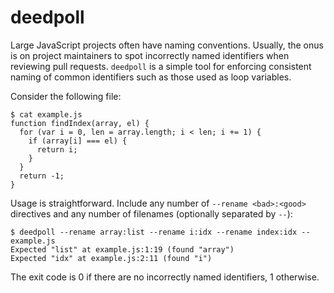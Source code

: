 # deedpoll

Large JavaScript projects often have naming conventions. Usually, the onus is
on project maintainers to spot incorrectly named identifiers when reviewing
pull requests. `deedpoll` is a simple tool for enforcing consistent naming of
common identifiers such as those used as loop variables.

Consider the following file:

```console
$ cat example.js
function findIndex(array, el) {
  for (var i = 0, len = array.length; i < len; i += 1) {
    if (array[i] === el) {
      return i;
    }
  }
  return -1;
}
```

Usage is straightforward. Include any number of `--rename <bad>:<good>`
directives and any number of filenames (optionally separated by `--`):

```console
$ deedpoll --rename array:list --rename i:idx --rename index:idx -- example.js
Expected "list" at example.js:1:19 (found "array")
Expected "idx" at example.js:2:11 (found "i")
```

The exit code is 0 if there are no incorrectly named identifiers, 1 otherwise.
